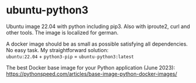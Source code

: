 # ubuntu-python3

Ubuntu image 22.04 with python including pip3. Also with iproute2, curl and other tools. The image is localized for german.

A docker image should be as small as possible satisfying all dependencies. No easy task. My straightforward solution:  
`ubuntu:22.04` + `python3-pip` = `ubuntu-python3:latest`

The best Docker base image for your Python application (June 2023):  
<https://pythonspeed.com/articles/base-image-python-docker-images/>
